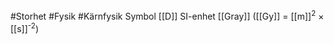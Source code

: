 #Storhet #Fysik #Kärnfysik
Symbol [[D]]
SI-enhet [[Gray]] ([[Gy]] = [[m]]<sup>2</sup> × [[s]]<sup>-2</sup>)